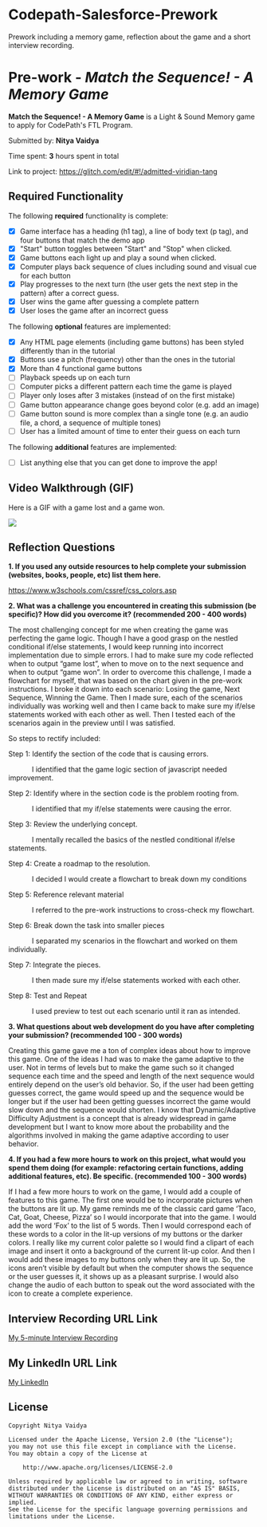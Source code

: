 # Codepath-Salesforce-Prework
Prework including a memory game, reflection about the game and a short interview recording. 

# Pre-work - *Match the Sequence! - A Memory Game*

**Match the Sequence! - A Memory Game** is a Light & Sound Memory game to apply for CodePath's FTL Program. 

Submitted by: **Nitya Vaidya**

Time spent: **3** hours spent in total

Link to project: https://glitch.com/edit/#!/admitted-viridian-tang

## Required Functionality

The following **required** functionality is complete:

* [x] Game interface has a heading (h1 tag), a line of body text (p tag), and four buttons that match the demo app
* [x] "Start" button toggles between "Start" and "Stop" when clicked. 
* [x] Game buttons each light up and play a sound when clicked. 
* [x] Computer plays back sequence of clues including sound and visual cue for each button
* [x] Play progresses to the next turn (the user gets the next step in the pattern) after a correct guess. 
* [x] User wins the game after guessing a complete pattern
* [x] User loses the game after an incorrect guess

The following **optional** features are implemented:

* [x] Any HTML page elements (including game buttons) has been styled differently than in the tutorial
* [x] Buttons use a pitch (frequency) other than the ones in the tutorial
* [x] More than 4 functional game buttons
* [ ] Playback speeds up on each turn
* [ ] Computer picks a different pattern each time the game is played
* [ ] Player only loses after 3 mistakes (instead of on the first mistake)
* [ ] Game button appearance change goes beyond color (e.g. add an image)
* [ ] Game button sound is more complex than a single tone (e.g. an audio file, a chord, a sequence of multiple tones)
* [ ] User has a limited amount of time to enter their guess on each turn

The following **additional** features are implemented:

- [ ] List anything else that you can get done to improve the app!

## Video Walkthrough (GIF)

Here is a GIF with a game lost and a game won.

![](http://g.recordit.co/QTj5hCDUJp.gif)


## Reflection Questions
**1. If you used any outside resources to help complete your submission (websites, books, people, etc) list them here.**

https://www.w3schools.com/cssref/css_colors.asp

**2. What was a challenge you encountered in creating this submission (be specific)? How did you overcome it? (recommended 200 - 400 words)**

The most challenging concept for me when creating the game was perfecting the game logic. Though I have a good grasp on the nestled conditional if/else statements, I would keep running into incorrect implementation due to simple errors. I had to make sure my code reflected when to output “game lost”, when to move on to the next sequence and when to output “game won”. In order to overcome this challenge, I made a flowchart for myself, that was based on the chart given in the pre-work instructions. I broke it down into each scenario: Losing the game, Next Sequence, Winning the Game. Then I made sure, each of the scenarios individually was working well and then I came back to make sure my if/else statements worked with each other as well. Then I tested each of the scenarios again in the preview until I was satisfied.

So steps to rectify included:

Step 1: Identify the section of the code that is causing errors.

&nbsp;&nbsp;&nbsp;&nbsp;&nbsp;&nbsp;&nbsp;&nbsp;&nbsp;&nbsp;&nbsp;&nbsp;I identified that the game logic section of javascript needed improvement.

Step 2: Identify where in the section code is the problem rooting from.

&nbsp;&nbsp;&nbsp;&nbsp;&nbsp;&nbsp;&nbsp;&nbsp;&nbsp;&nbsp;&nbsp;&nbsp;I identified that my if/else statements were causing the error.

Step 3: Review the underlying concept.

&nbsp;&nbsp;&nbsp;&nbsp;&nbsp;&nbsp;&nbsp;&nbsp;&nbsp;&nbsp;&nbsp;&nbsp;I mentally recalled the basics of the nestled conditional if/else statements.

Step 4: Create a roadmap to the resolution.

&nbsp;&nbsp;&nbsp;&nbsp;&nbsp;&nbsp;&nbsp;&nbsp;&nbsp;&nbsp;&nbsp;&nbsp;I decided I would create a flowchart to break down my conditions

Step 5: Reference relevant material

&nbsp;&nbsp;&nbsp;&nbsp;&nbsp;&nbsp;&nbsp;&nbsp;&nbsp;&nbsp;&nbsp;&nbsp;I referred to the pre-work instructions to cross-check my flowchart.

Step 6: Break down the task into smaller pieces

&nbsp;&nbsp;&nbsp;&nbsp;&nbsp;&nbsp;&nbsp;&nbsp;&nbsp;&nbsp;&nbsp;&nbsp;I separated my scenarios in the flowchart and worked on them individually.

Step 7: Integrate the pieces.

&nbsp;&nbsp;&nbsp;&nbsp;&nbsp;&nbsp;&nbsp;&nbsp;&nbsp;&nbsp;&nbsp;&nbsp;I then made sure my if/else statements worked with each other.

Step 8: Test and Repeat

&nbsp;&nbsp;&nbsp;&nbsp;&nbsp;&nbsp;&nbsp;&nbsp;&nbsp;&nbsp;&nbsp;&nbsp;I used preview to test out each scenario until it ran as intended.

**3. What questions about web development do you have after completing your submission? (recommended 100 - 300 words)**

Creating this game gave me a ton of complex ideas about how to improve this game. One of the ideas I had was to make the game adaptive to the user. Not in terms of levels but to make the game such so it changed sequence each time and the speed and length of the next sequence would entirely depend on the user’s old behavior. So, if the user had been getting guesses correct, the game would speed up and the sequence would be longer but if the user had been getting guesses incorrect the game would slow down and the sequence would shorten. I know that Dynamic/Adaptive Difficulty Adjustment is a concept that is already widespread in game development but I want to know more about the probability and the algorithms involved in making the game adaptive according to user behavior.


**4. If you had a few more hours to work on this project, what would you spend them doing (for example: refactoring certain functions, adding additional features, etc). Be specific. (recommended 100 - 300 words)**

If I had a few more hours to work on the game, I would add a couple of features to this game. The first one would be to incorporate pictures when the buttons are lit up. My game reminds me of the classic card game ‘Taco, Cat, Goat, Cheese, Pizza’ so I would incorporate that into the game. I would add the word ‘Fox’ to the list of 5 words. Then I would correspond each of these words to a color in the lit-up versions of my buttons or the darker colors. I really like my current color palette so I would find a clipart of each image and insert it onto a background of the current lit-up color. And then I would add these images to my buttons only when they are lit up. So, the icons aren’t visible by default but when the computer shows the sequence or the user guesses it, it shows up as a pleasant surprise. I would also change the audio of each button to speak out the word associated with the icon to create a complete experience.



## Interview Recording URL Link

[My 5-minute Interview Recording](your-link-here)

## My LinkedIn URL Link

[My LinkedIn](your-link-here)


## License

    Copyright Nitya Vaidya

    Licensed under the Apache License, Version 2.0 (the "License");
    you may not use this file except in compliance with the License.
    You may obtain a copy of the License at

        http://www.apache.org/licenses/LICENSE-2.0

    Unless required by applicable law or agreed to in writing, software
    distributed under the License is distributed on an "AS IS" BASIS,
    WITHOUT WARRANTIES OR CONDITIONS OF ANY KIND, either express or implied.
    See the License for the specific language governing permissions and
    limitations under the License.
